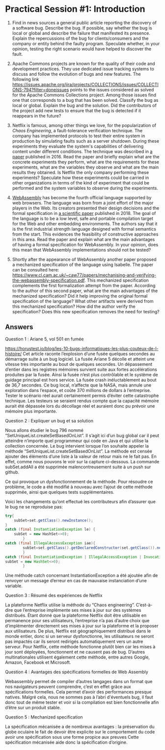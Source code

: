 # Practical Session #1: Introduction

1. Find in news sources a general public article reporting the discovery of a software bug. Describe the bug. If possible, say whether the bug is local or global and describe the failure that manifested its presence. Explain the repercussions of the bug for clients/consumers and the company or entity behind the faulty program. Speculate whether, in your opinion, testing the right scenario would have helped to discover the fault.

2. Apache Commons projects are known for the quality of their code and development practices. They use dedicated issue tracking systems to discuss and follow the evolution of bugs and new features. The following link https://issues.apache.org/jira/projects/COLLECTIONS/issues/COLLECTIONS-794?filter=doneissues points to the issues considered as solved for the Apache Commons Collections project. Among those issues find one that corresponds to a bug that has been solved. Classify the bug as local or global. Explain the bug and the solution. Did the contributors of the project add new tests to ensure that the bug is detected if it reappears in the future?

3. Netflix is famous, among other things we love, for the popularization of *Chaos Engineering*, a fault-tolerance verification technique. The company has implemented protocols to test their entire system in production by simulating faults such as a server shutdown. During these experiments they evaluate the system's capabilities of delivering content under different conditions. The technique was described in [a paper](https://arxiv.org/ftp/arxiv/papers/1702/1702.05843.pdf) published in 2016. Read the paper and briefly explain what are the concrete experiments they perform, what are the requirements for these experiments, what are the variables they observe and what are the main results they obtained. Is Netflix the only company performing these experiments? Speculate how these experiments could be carried in other organizations in terms of the kind of experiment that could be performed and the system variables to observe during the experiments.

4. [WebAssembly](https://webassembly.org/) has become the fourth official language supported by web browsers. The language was born from a joint effort of the major players in the Web. Its creators presented their design decisions and the formal specification in [a scientific paper](https://people.mpi-sws.org/~rossberg/papers/Haas,%20Rossberg,%20Schuff,%20Titzer,%20Gohman,%20Wagner,%20Zakai,%20Bastien,%20Holman%20-%20Bringing%20the%20Web%20up%20to%20Speed%20with%20WebAssembly.pdf) published in 2018. The goal of the language is to be a low level, safe and portable compilation target for the Web and other embedding environments. The authors say that it is the first industrial strength language designed with formal semantics from the start. This evidences the feasibility of constructive approaches in this area. Read the paper and explain what are the main advantages of having a formal specification for WebAssembly. In your opinion, does this mean that WebAssembly implementations should not be tested? 

5.  Shortly after the appearance of WebAssembly another paper proposed a mechanized specification of the language using Isabelle. The paper can be consulted here: https://www.cl.cam.ac.uk/~caw77/papers/mechanising-and-verifying-the-webassembly-specification.pdf. This mechanized specification complements the first formalization attempt from the paper. According to the author of this second paper, what are the main advantages of the mechanized specification? Did it help improving the original formal specification of the language? What other artifacts were derived from this mechanized specification? How did the author verify the specification? Does this new specification removes the need for testing?

## Answers

Question 1 : Ariane 5, vol 501 en fumée

https://horustest.io/blog/les-10-bugs-informatiques-les-plus-couteux-de-l-histoire/
Cet article raconte l’explosion d’une fusée quelques secondes au démarrage suite à un bug logiciel.
La fusée Ariane 5 décolle et atteint une vitesse très importante au bout de quelques secondes.
Un dépassement d’entier dans les registres mémoires survient suite aux fortes accélérations produites par la fusée.
Ainsi la fusée n’est plus contrôlable et le système de guidage principal est hors service.
La fusée crash inéluctablement au bout de 36,7 secondes.
Ce bug local, n’affecte que la NASA, mais annule une exploration dans l’espace, et coûte 370 millions de dollars à l’entreprise.
Tester le scénario réel aurait certainement permis d’éviter cette catastrophe technique.
Les testeurs se seraient rendus compte que la capacité mémoire aurait été dépassée lors du décollage réel et auraient donc pu prévoir une mémoire plus importante.

Question 2 : Expliquer un bug et sa solution

Nous allons étudier le bug 796 nommé “SetUniqueList.createSetBasedOnList”.
Il s’agit ici d’un bug global car il peut atteindre n’importe quel programmeur qui code en Java et qui utilise la collection concernée.
Le bug intervient lorsque l’on souhaite appeler la méthode “SetUniqueList.createSetBasedOnList”.
La méthode est censée ajouter des éléments d’une liste à la valeur de retour mais ne le fait pas.
En effet, comme nous pouvons le voir sur la capture ci-dessous.
La commande subSet.addAll a été supprimée malencontreusement suite à un push sur github.

Ce qui provoque un dysfonctionnement de la méthode.
Pour résoudre ce problème, le code a été modifié à nouveau avec l’ajout de cette méthode supprimée, ainsi que quelques tests supplémentaires.

Voici les changements qu’ont effectué les contributeurs afin d’assurer que le bug ne se reproduise pas:
```java
try{
    subSet=set.getClass().newInstance();
}
catch (final InstantiationException le) {
    subSet = new HashSet‹>0);
        }
catch (final IllegalAccessException iae){
        subSet=set.getClass().getDeclaredConstructor(set.getClass()).newInstance(set);
        }
catch (final InstantiationException | IllegalAccessException | InvocationTargetException | NoSuchlethodException ie) {
subSet = new HashSet<>0);
        }
```

Une méthode catch concernant InstantiationException a été ajoutée afin de renvoyer un message d’erreur en cas de mauvaise instanciation d’une variable.

Question 3 : Résumé des expériences de Netflix

La plateforme Netflix utilise la méthode du “Chaos engineering”. C’est-à-dire que l’entreprise implémente ses mises à jour sur des systèmes distribués.
Étant donné que la plateforme Netflix doit être utilisable en permanence pour ses utilisateurs, l’entreprise n’a pas d’autre choix que d’implémenter directement ses mises à jour sur la plateforme et la proposer aux utilisateurs.
De plus, Netflix est géographiquement distribué dans le monde entier, donc si un serveur dysfonctionne, les utilisateurs ne seront pas impactés car ils seront redirigés automatiquement vers un autre serveur.
Pour Netflix, cette méthode fonctionne plutôt bien car les mises à jour sont déployées, fonctionnent et ne causent pas de bug.
D’autres multinationales utilisent également cette méthode, entre autres Google, Amazon, Facebook et Microsoft.

Question 4 : Avantages des spécifications formelles de Web Assembly

Webassembly permet de compiler d’autres langages dans un format que nos navigateurs peuvent comprendre, c’est en effet grâce aux spécifications formelles. Cela permet d’avoir des performances presque natives.
Malgré cela, nous ne sommes pas à l’abri d'éventuels bug, il faut donc tout de même tester et voir si la compilation est bien fonctionnelle afin d’être sur un produit stable.

Question 5 : Mechanized specification

La spécification mécanisée a de nombreux avantages :
la préservation du globe oculaire
le fait de devoir être explicite sur le comportement du code
avoir une spécification sous une forme propice aux preuves
Cette spécification mécanisée aide donc la spécification d’origine.
